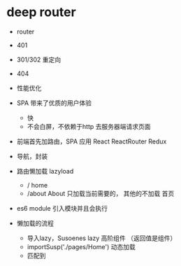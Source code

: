# deep router

- router
- 401
- 301/302 重定向
- 404
- 性能优化 

- SPA 带来了优质的用户体验
    - 快
    - 不会白屏，不依赖于http 去服务器端请求页面
- 前端首先加路由，SPA 应用
    React
    ReactRouter
    Redux
- 导航，封装
- 路由懒加载
    lazyload
    - / home
    - /about About
    只加载当前需要的，
    其他的不加载
    首页
- es6 module 引入模块并且会执行
- 懒加载的流程
    - 导入lazy，Susoenes
         lazy 高阶组件 （返回值是组件）
    - importSusp('./pages/Home')  动态加载
    - <Route/> 匹配到 
